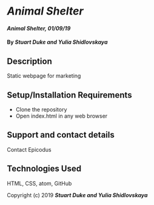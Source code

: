 # _Animal Shelter_

#### _Animal Shelter, 01/09/19_

#### By _**Stuart Duke and Yulia Shidlovskaya**_

## Description

Static webpage for marketing

## Setup/Installation Requirements

* Clone the repository
* Open index.html in any web browser

## Support and contact details

Contact Epicodus

## Technologies Used

HTML, CSS, atom, GitHub

Copyright (c) 2019 **_Stuart Duke and Yulia Shidlovskaya_**
